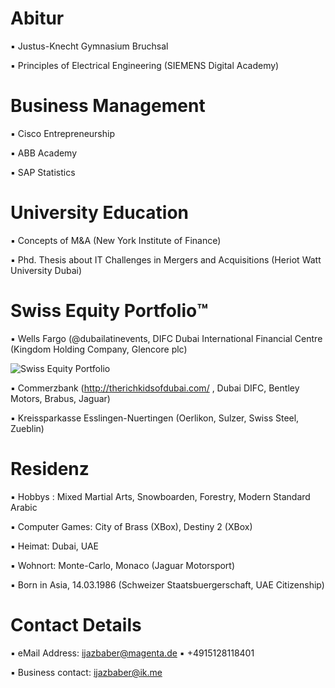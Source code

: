 # Abitur

▪︎ Justus-Knecht Gymnasium Bruchsal

▪︎ Principles of Electrical Engineering (SIEMENS Digital Academy)

# Business Management

▪︎ Cisco Entrepreneurship

▪︎ ABB Academy

▪︎ SAP Statistics 

# University Education 

▪︎ Concepts of M&A (New York Institute of Finance)

▪︎ Phd. Thesis about IT Challenges in Mergers and Acquisitions (Heriot Watt University Dubai)

# Swiss Equity Portfolio™️

▪︎ Wells Fargo (@dubailatinevents, DIFC Dubai International Financial Centre (Kingdom Holding Company, Glencore plc)

![Swiss Equity Portfolio](https://user-images.githubusercontent.com/95079463/160344274-85d86ad3-b3f5-4852-836c-09f5bb1e9170.png)

▪︎ Commerzbank (http://therichkidsofdubai.com/ , Dubai DIFC, Bentley Motors, Brabus, Jaguar) 

▪︎ Kreissparkasse Esslingen-Nuertingen (Oerlikon, Sulzer, Swiss Steel, Zueblin)

# Residenz 

▪︎ Hobbys : Mixed Martial Arts, Snowboarden, Forestry, Modern Standard Arabic

▪︎ Computer Games: City of Brass (XBox), Destiny 2 (XBox)

▪︎ Heimat: Dubai, UAE

▪︎ Wohnort: Monte-Carlo, Monaco (Jaguar Motorsport)

▪︎ Born in Asia, 14.03.1986  (Schweizer Staatsbuergerschaft, UAE Citizenship)

# Contact Details 

▪︎ eMail Address: ijazbaber@magenta.de ▪︎ +4915128118401 

▪︎ Business contact: ijazbaber@ik.me

